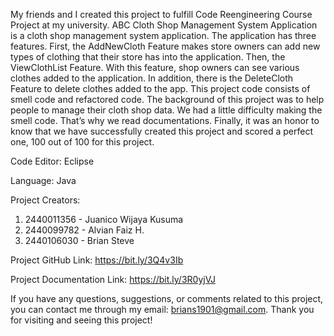 My friends and I created this project to fulfill Code Reengineering Course Project at my university. 
ABC Cloth Shop Management System Application is a cloth shop management system application. The application 
has three features. First, the AddNewCloth Feature makes store owners can add new types of clothing that 
their store has into the application. Then, the ViewClothList Feature. With this feature, shop owners can 
see various clothes added to the application. In addition, there is the DeleteCloth Feature to delete clothes 
added to the app. This project code consists of smell code and refactored code. The background of this project 
was to help people to manage their cloth shop data. We had a little difficulty making the smell code. That’s why 
we read documentations. Finally, it was an honor to know that we have successfully created this project and scored 
a perfect one, 100 out of 100 for this project.  

Code Editor: Eclipse

Language: Java

Project Creators: 

1. 2440011356 - Juanico Wijaya Kusuma
2. 2440099782 - Alvian Faiz H.
3. 2440106030 - Brian Steve

Project GitHub Link: https://bit.ly/3Q4v3Ib

Project Documentation Link: https://bit.ly/3R0yjVJ

If you have any questions, suggestions, or comments related to this project, you can contact me through my email: 
brians1901@gmail.com. Thank you for visiting and seeing this project!
